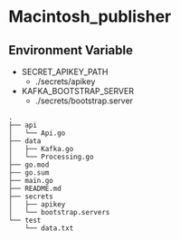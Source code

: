 # Macintosh_publisher

## Environment Variable
- SECRET_APIKEY_PATH
  - ./secrets/apikey
- KAFKA_BOOTSTRAP_SERVER
  - ./secrets/bootstrap.server

```
.
├── api
│   └── Api.go
├── data
│   ├── Kafka.go
│   └── Processing.go
├── go.mod
├── go.sum
├── main.go
├── README.md
├── secrets
│   ├── apikey
│   └── bootstrap.servers
└── test
    └── data.txt
```